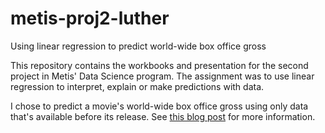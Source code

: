 # metis-proj2-luther
Using linear regression to predict world-wide box office gross

This repository contains the workbooks and presentation for the second
project in Metis' Data Science program. The assignment was to use
linear regression to interpret, explain or make predictions with data.

I chose to predict a movie's world-wide box office gross using only
data that's available before its release. See [this blog
post](http://www.dextersealy.com/Project2) for more information.